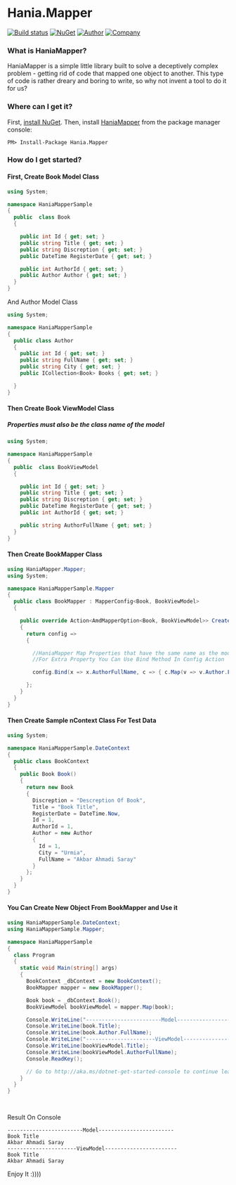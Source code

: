 # Hania.Mapper

[![Build status](https://ci.appveyor.com/api/projects/status/q261l3sbokafmx1o/branch/master?svg=true)](https://www.nuget.org/packages/HaniaMapper/)
[![NuGet](http://img.shields.io/nuget/v/Hania.mapper.svg)](https://www.nuget.org/packages/HaniaMapper/)
[![Author](https://img.shields.io/badge/Author-Akbar%20Ahmadi%20Saray-brightgreen.svg)](https://www.nuget.org/packages/HaniaMapper/)
[![Company](https://img.shields.io/badge/Company-Http%3A%2F%2FHaniaGroup.ir-orange.svg)](https://www.nuget.org/packages/HaniaMapper/)


### What is HaniaMapper?

HaniaMapper is a simple little library built to solve a deceptively complex problem - getting rid of code that mapped one object to another. This type of code is rather dreary and boring to write, so why not invent a tool to do it for us?


### Where can I get it?

First, [install NuGet](http://docs.nuget.org/docs/start-here/installing-nuget). Then, install [HaniaMapper](https://www.nuget.org/packages/HaniaMapper/) from the package manager console:

```
PM> Install-Package Hania.Mapper 
```


### How do I get started?

#### First, Create Book Model Class 

```csharp
using System;

namespace HaniaMapperSample
{
  public  class Book
  {

    public int Id { get; set; }
    public string Title { get; set; }
    public string Discreption { get; set; }
    public DateTime RegisterDate { get; set; }

    public int AuthorId { get; set; }
    public Author Author { get; set; }
  }
}
```

And Author Model Class


```csharp
using System;

namespace HaniaMapperSample
{
  public class Author
  {
    public int Id { get; set; }
    public string FullName { get; set; }
    public string City { get; set; }
    public ICollection<Book> Books { get; set; }

  }
}

```


#### Then Create Book ViewModel Class 
##### Properties must also be the class name of the model 
```csharp
using System;

namespace HaniaMapperSample
{
  public  class BookViewModel
  {

    public int Id { get; set; }
    public string Title { get; set; }
    public string Discreption { get; set; }
    public DateTime RegisterDate { get; set; }
    public int AuthorId { get; set; }

    public string AuthorFullName { get; set; }
  }
}

```



#### Then Create BookMapper Class

```csharp
using HaniaMapper.Mapper;
using System;

namespace HaniaMapperSample.Mapper
{
  public class BookMapper : MapperConfig<Book, BookViewModel>
  {

    public override Action<AmdMapperOption<Book, BookViewModel>> CreateConfig()
    {
      return config =>
      {

        //HaniaMapper Map Properties that have the same name as the model class
        //For Extra Property You Can Use Bind Method In Config Action

        config.Bind(x => x.AuthorFullName, c => { c.Map(v => v.Author.FullName); });

      };
    }
  }
}

```
#### Then Create Sample nContext Class For Test Data
```csharp
using System;

namespace HaniaMapperSample.DateContext
{
  public class BookContext
  {
    public Book Book()
    {
      return new Book
      {
        Discreption = "Descreption Of Book",
        Title = "Book Title",
        RegisterDate = DateTime.Now,
        Id = 1,
        AuthorId = 1,
        Author = new Author
        {
          Id = 1,
          City = "Urmia",
          FullName = "Akbar Ahmadi Saray"
        }
      };
    }
  }
}

```

#### You Can Create New Object From BookMapper and Use it
```csharp
using HaniaMapperSample.DateContext;
using HaniaMapperSample.Mapper;

namespace HaniaMapperSample
{
  class Program
  {
    static void Main(string[] args)
    {
      BookContext _dbContext = new BookContext();
      BookMapper mapper = new BookMapper(); 

      Book book = _dbContext.Book();
      BookViewModel bookViewModel = mapper.Map(book);

      Console.WriteLine("------------------------Model------------------------");
      Console.WriteLine(book.Title);
      Console.WriteLine(book.Author.FullName);
      Console.WriteLine("----------------------ViewModel-----------------------");
      Console.WriteLine(bookViewModel.Title);
      Console.WriteLine(bookViewModel.AuthorFullName);
      Console.ReadKey();

      // Go to http://aka.ms/dotnet-get-started-console to continue learning how to build a console app! 
    }
  }
}

      
```

Result On Console
```
------------------------Model------------------------
Book Title
Akbar Ahmadi Saray
----------------------ViewModel-----------------------
Book Title
Akbar Ahmadi Saray

```
Enjoy It :))))


